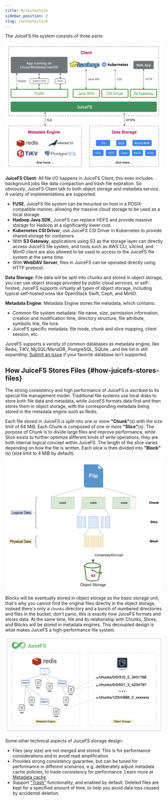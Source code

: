 ```yaml
---
title: Architecture
sidebar_position: 2
slug: /architecture
---
```


The JuiceFS file system consists of three parts:

![](../images/juicefs-arch-new.png)

**JuiceFS Client**: All file I/O happens in JuiceFS Client, this even includes background jobs like data compaction and trash file expiration. So obviously, JuiceFS Client talk to both object storage and metadata service. A variety of implementations are supported:

- **FUSE**, JuiceFS file system can be mounted on host in a POSIX-compatible manner, allowing the massive cloud storage to be used as a local storage.
- **Hadoop Java SDK**, JuiceFS can replace HDFS and provide massive storage for Hadoop at a significantly lower cost.
- **Kubernetes CSI Driver**, use JuiceFS CSI Driver in Kubernetes to provide shared storage for containers.
- With **S3 Gateway**, applications using S3 as the storage layer can directly access JuiceFS file system, and tools such as AWS CLI, s3cmd, and MinIO client are also allowed to be used to access to the JuiceFS file system at the same time.
- With **WebDAV Server**, files in JuiceFS can be operated directly using HTTP protocol.

**Data Storage**: File data will be split into chunks and stored in object storage, you can use object storage provided by public cloud services, or self-hosted, JuiceFS supports virtually all types of object storage, including typical self-hosted ones like OpenStack Swift, Ceph, and MinIO.

**Metadata Engine**: Metadata Engine stores file metadata, which contains:

- Common file system metadata: file name, size, permission information, creation and modification time, directory structure, file attribute, symbolic link, file lock.
- JuiceFS specific metadata: file inode, chunk and slice mapping, client session, etc.

JuiceFS supports a variety of common databases as metadata engine, like Redis, TiKV, MySQL/MariaDB, PostgreSQL, SQLite...and the list is still expanding. [Submit an issue](https://github.com/juicedata/juicefs/issues) if your favorite database isn't supported.

## How JuiceFS Stores Files {#how-juicefs-stores-files}

The strong consistency and high performance of JuiceFS is ascribed to its special file management model. Traditional file systems use local disks to store both file data and metadata, while JuiceFS formats data first and then stores them in object storage, with the corresponding metadata being stored in the metadata engine such as Redis.

Each file stored in JuiceFS is split into one or more **"Chunk"**(s) with the size limit of 64 MiB. Each Chunk is composed of one or more **"Slice"**(s). The purpose of Chunk is to divide large files and improve performance, while Slice exists to further optimize different kinds of write operations, they are both internal logical concept within JuiceFS. The length of the slice varies depending on how the file is written. Each slice is then divided into **"Block"**(s) (size limit to 4 MiB by default).

![](../images/juicefs-storage-format-new.png)

Blocks will be eventually stored in object storage as the basic storage unit, that's why you cannot find the original files directly in the object storage, instead there's only a `chunks` directory and a bunch of numbered directories and files in the bucket, don't panic, this is exactly how JuiceFS formats and stores data. At the same time, file and its relationship with Chunks, Slices, and Blocks will be stored in metadata engines. This decoupled design is what makes JuiceFS a high-performance file system.

![](../images/how-juicefs-stores-files-new.png)

Some other technical aspects of JuiceFS storage design:

* Files (any size) are not merged and stored. This is for performance considerations and to avoid read amplification.
* Provides strong consistency guarantee, but can be tuned for performance in different scenarios, e.g. deliberately adjust metadata cache policies, to trade consistency for performance. Learn more at [Metadata cache](../guide/cache_management.md#metadata-cache).
* Support ["Trash"](../security/trash.md) functionality, and enabled by default. Deleted files are kept for a specified amount of time, to help you avoid data loss caused by accidental deletion.
